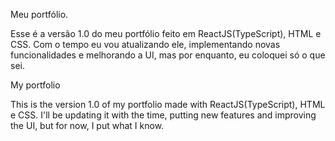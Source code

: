 Meu portfólio.

Esse é a versão 1.0 do meu portfólio feito em ReactJS(TypeScript), HTML e CSS.
Com o tempo eu vou atualizando ele, implementando novas funcionalidades e melhorando a UI, mas por enquanto, eu coloquei só o que sei.

My portfolio

This is the version 1.0 of my portfolio made with ReactJS(TypeScript), HTML e CSS.
I'll be updating it with the time, putting new features and improving the UI, but for now, I put what I know.
